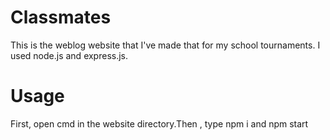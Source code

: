 # Classmates
This is the weblog website that I've made that for my school tournaments.
I used node.js and express.js.

# Usage
First, open cmd in the website directory.Then , type npm i and npm start 
